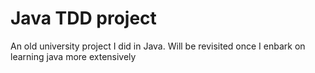 # Java TDD project
An old university project I did in Java.
Will be revisited once I enbark on learning java more extensively
